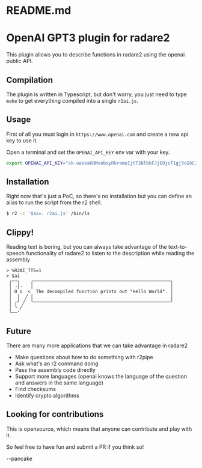 # README.md

# OpenAI GPT3 plugin for radare2

This plugin allows you to describe functions in radare2 using
the openai public API.

## Compilation

The plugin is written in Typescript, but don't worry, you just need
to type `make` to get everything compiled into a single `r2ai.js`.

## Usage

First of all you must login in `https://www.openai.com` and create
a new api key to use it.

Open a terminal and set the `OPENAI_API_KEY` env var with your key.

```sh
export OPENAI_API_KEY="sk-uaVxaKNMvobxyRkramoIjtT3BlbkFJjEOjcT1gj3cG9C2CcQ5"
```

## Installation

Right now that's just a PoC, so there's no installation but you can define
an alias to run the script from the r2 shell.

```sh
$ r2 -c '$ai=. r2ai.js' /bin/ls
```

## Clippy!

Reading text is boring, but you can always take advantage of the text-to-speech
functionality of radare2 to listen to the description while reading the assembly

```
> %R2AI_TTS=1
> $ai
 ╭──╮    ╭───────────────────────────────────────────────────╮
 │ ╶│╶   │                                                   │
 │ O o  <  The decompiled function prints out "Hello World". │
 │  │  ╱ │                                                   │
 │ ╭┘ ╱  ╰───────────────────────────────────────────────────╯
 │ ╰ ╱
 ╰──'
```

## Future

There are many more applications that we can take advantage in radare2

* Make questions about how to do something with r2pipe
* Ask what's an r2 command doing
* Pass the assembly code directly
* Support more languages (openai knows the language of the question and answers in the same language)
* Find checksums
* Identify crypto algorithms

## Looking for contributions

This is opensource, which means that anyone can contribute and play with it.

So feel free to have fun and submit a PR if you think so!

--pancake
